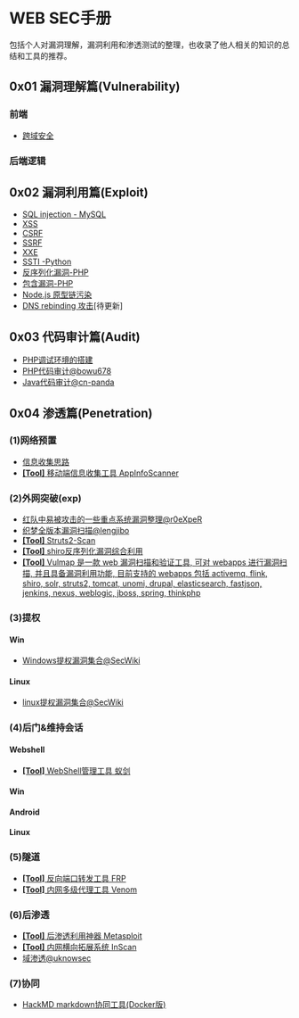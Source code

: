 # WEB SEC手册
包括个人对漏洞理解，漏洞利用和渗透测试的整理，也收录了他人相关的知识的总结和工具的推荐。
## 0x01 漏洞理解篇(Vulnerability)
### 前端
- [跨域安全](https://github.com/ReAbout/web-exp/blob/master/vul/VUL-CrossDomain.md)
### 后端逻辑
## 0x02 漏洞利用篇(Exploit)
- [SQL injection - MySQL](https://github.com/ReAbout/web-exp/blob/master/exp/EXP-SQLi-MySQL.md)
- [XSS](https://github.com/ReAbout/web-exp/blob/master/exp/EXP-XSS.md)
- [CSRF](https://github.com/ReAbout/web-exp/blob/master/exp/EXP-CSRF.md)
- [SSRF](https://github.com/ReAbout/web-exp/blob/master/exp/EXP-SSRF.md)
- [XXE](https://github.com/ReAbout/web-exp/blob/master/exp/EXP-XXE.md)
- [SSTI -Python](https://github.com/ReAbout/web-exp/blob/master/exp/EXP-SSTI.md)
- [反序列化漏洞-PHP](https://github.com/ReAbout/web-exp/blob/master/exp/EXP-PHP-Unserialize.md)
- [包含漏洞-PHP](https://github.com/ReAbout/web-exp/blob/master/exp/EXP-Include-PHP.md)
- [Node.js 原型链污染](https://github.com/ReAbout/web-exp/blob/master/exp/EXP-nodejs-proto.md)
- [DNS rebinding 攻击]()[待更新]
## 0x03 代码审计篇(Audit)
- [PHP调试环境的搭建](https://github.com/ReAbout/web-exp/blob/master/audit/AUD-PHP-Debug.md)
- [PHP代码审计@bowu678](https://github.com/bowu678/php_bugs)
- [Java代码审计@cn-panda](https://github.com/cn-panda/JavaCodeAudit)

## 0x04 渗透篇(Penetration)
### (1)网络预置
- [信息收集思路](https://github.com/ReAbout/web-exp/blob/master/penetration/PEN-Info.md)
- [**[Tool]** 移动端信息收集工具 AppInfoScanner](https://github.com/kelvinBen/AppInfoScanner)
### (2)外网突破(exp)
- [红队中易被攻击的一些重点系统漏洞整理@r0eXpeR](https://github.com/r0eXpeR/redteam_vul)
- [织梦全版本漏洞扫描@lengjibo](https://github.com/lengjibo/dedecmscan)
- [**[Tool]** Struts2-Scan](https://github.com/HatBoy/Struts2-Scan)
- [**[Tool]** shiro反序列化漏洞综合利用](https://github.com/j1anFen/shiro_attack)
- [**[Tool]** Vulmap 是一款 web 漏洞扫描和验证工具, 可对 webapps 进行漏洞扫描, 并且具备漏洞利用功能, 目前支持的 webapps 包括 activemq, flink, shiro, solr, struts2, tomcat, unomi, drupal, elasticsearch, fastjson, jenkins, nexus, weblogic, jboss, spring, thinkphp](https://github.com/zhzyker/vulmap)  
### (3)提权
#### Win
- [Windows提权漏洞集合@SecWiki](https://github.com/SecWiki/windows-kernel-exploits)
#### Linux
- [linux提权漏洞集合@SecWiki](https://github.com/SecWiki/linux-kernel-exploits)
### (4)后门&维持会话
#### Webshell
- [**[Tool]** WebShell管理工具 蚁剑](https://github.com/AntSwordProject/AntSword-Loader)
#### Win
#### Android
#### Linux
### (5)隧道
- [**[Tool]** 反向端口转发工具 FRP](https://github.com/fatedier/frp)
- [**[Tool]** 内网多级代理工具 Venom](https://github.com/Dliv3/Venom/releases)
### (6)后渗透
- [**[Tool]** 后渗透利用神器 Metasploit](https://www.metasploit.com/)
- [**[Tool]** 内网横向拓展系统 InScan](https://github.com/inbug-team/InScan)
- [域渗透@uknowsec](https://github.com/uknowsec/Active-Directory-Pentest-Notes)
### (7)协同
- [HackMD markdown协同工具(Docker版)](https://hackmd.io/c/codimd-documentation/%2Fs%2Fcodimd-docker-deployment)


